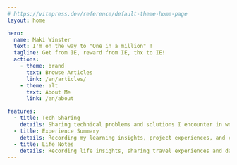```yaml
---
# https://vitepress.dev/reference/default-theme-home-page
layout: home

hero:
  name: Maki Winster
  text: I'm on the way to "One in a million" !
  tagline: Get from IE, reward from IE, thx to IE!
  actions:
    - theme: brand
      text: Browse Articles
      link: /en/articles/
    - theme: alt
      text: About Me
      link: /en/about

features:
  - title: Tech Sharing
    details: Sharing technical problems and solutions I encounter in work and study, including development tools, system configuration, programming skills, and other practical content.
  - title: Experience Summary
    details: Recording my learning insights, project experiences, and career development thoughts, hoping to help you who are also on the path of growth.
  - title: Life Notes
    details: Recording life insights, sharing travel experiences and daily thoughts, making life more meaningful.
---
```


